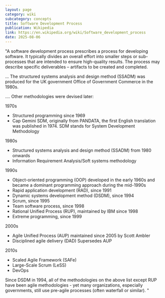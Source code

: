```yaml
---
layout: page
category: wiki
subcategory: concepts
title: Software Development Process
publication: Wikipedia
link: https://en.wikipedia.org/wiki/Software_development_process
date: 2025-08-06
---
```


"A software development process prescribes a process for developing software. It typically divides an overall effort into smaller steps or sub-processes that are intended to ensure high-quality results. The process may describe specific deliverables – artifacts to be created and completed.

... The structured systems analysis and design method (SSADM) was produced for the UK government Office of Government Commerce in the 1980s.

.... Other methodologies were devised later:

1970s

* Structured programming since 1969
* Cap Gemini SDM, originally from PANDATA, the first English translation was published in 1974. SDM stands for System Development Methodology

1980s

* Structured systems analysis and design method (SSADM) from 1980 onwards
* Information Requirement Analysis/Soft systems methodology

1990s

* Object-oriented programming (OOP) developed in the early 1960s and became a dominant programming approach during the mid-1990s
* Rapid application development (RAD), since 1991
* Dynamic systems development method (DSDM), since 1994
* Scrum, since 1995
* Team software process, since 1998
* Rational Unified Process (RUP), maintained by IBM since 1998
* Extreme programming, since 1999

2000s

* Agile Unified Process (AUP) maintained since 2005 by Scott Ambler
* Disciplined agile delivery (DAD) Supersedes AUP

2010s

* Scaled Agile Framework (SAFe)
* Large-Scale Scrum (LeSS)
* DevOps

Since DSDM in 1994, all of the methodologies on the above list except RUP have been agile methodologies - yet many organizations, especially governments, still use pre-agile processes (often waterfall or similar). "
